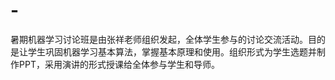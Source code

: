 # -
暑期机器学习讨论班是由张祥老师组织发起，全体学生参与的讨论交流活动。目的是让学生巩固机器学习基本算法，掌握基本原理和使用。组织形式为学生选题并制作PPT，采用演讲的形式授课给全体参与学生和导师。
